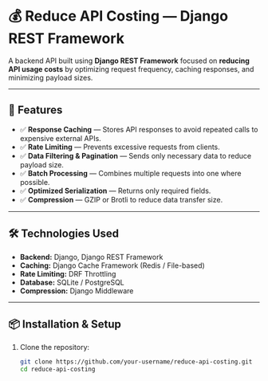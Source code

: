 # 💰 Reduce API Costing — Django REST Framework

A backend API built using **Django REST Framework** focused on **reducing API usage costs** by optimizing request frequency, caching responses, and minimizing payload sizes.

---

## 🚀 Features
- ✅ **Response Caching** — Stores API responses to avoid repeated calls to expensive external APIs.
- ✅ **Rate Limiting** — Prevents excessive requests from clients.
- ✅ **Data Filtering & Pagination** — Sends only necessary data to reduce payload size.
- ✅ **Batch Processing** — Combines multiple requests into one where possible.
- ✅ **Optimized Serialization** — Returns only required fields.
- ✅ **Compression** — GZIP or Brotli to reduce data transfer size.

---

## 🛠️ Technologies Used
- **Backend:** Django, Django REST Framework
- **Caching:** Django Cache Framework (Redis / File-based)
- **Rate Limiting:** DRF Throttling
- **Database:** SQLite / PostgreSQL
- **Compression:** Django Middleware

---

## 📦 Installation & Setup
1. Clone the repository:
   ```bash
   git clone https://github.com/your-username/reduce-api-costing.git
   cd reduce-api-costing
